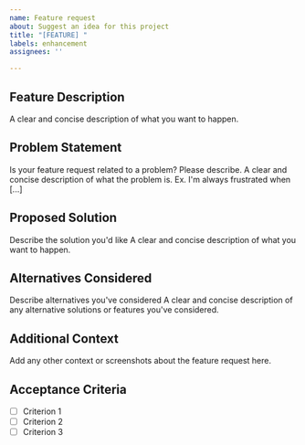 ```yaml
---
name: Feature request
about: Suggest an idea for this project
title: "[FEATURE] "
labels: enhancement
assignees: ''

---
```


## Feature Description
A clear and concise description of what you want to happen.

## Problem Statement
Is your feature request related to a problem? Please describe.
A clear and concise description of what the problem is. Ex. I'm always frustrated when [...]

## Proposed Solution
Describe the solution you'd like
A clear and concise description of what you want to happen.

## Alternatives Considered
Describe alternatives you've considered
A clear and concise description of any alternative solutions or features you've considered.

## Additional Context
Add any other context or screenshots about the feature request here.

## Acceptance Criteria
- [ ] Criterion 1
- [ ] Criterion 2
- [ ] Criterion 3